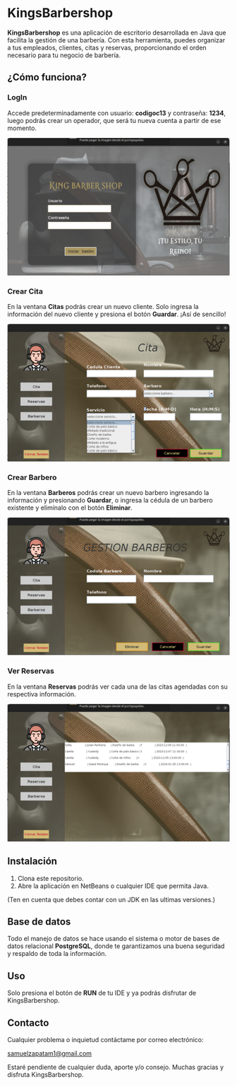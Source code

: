 # KingsBarbershop

**KingsBarbershop** es una aplicación de escritorio desarrollada en Java que facilita la gestión de una barbería. Con esta herramienta, puedes organizar a tus empleados, clientes, citas y reservas, proporcionando el orden necesario para tu negocio de barbería.

## ¿Cómo funciona?

### LogIn
Accede predeterminadamente con usuario: **codigoc13** y contraseña: **1234**, luego podrás crear un operador, que será tu nueva cuenta a partir de ese momento.

![LogIn](loginkings.png)

### Crear Cita

En la ventana **Citas** podrás crear un nuevo cliente. Solo ingresa la información del nuevo cliente y presiona el botón **Guardar**. ¡Así de sencillo!

![Crear cita](crearcitas.png)

### Crear Barbero

En la ventana **Barberos** podrás crear un nuevo barbero ingresando la información y presionando **Guardar**, o ingresa la cédula de un barbero existente y elimínalo con el botón **Eliminar**.

![Gestión de barberos](gestionbarberos.png)

### Ver Reservas

En la ventana **Reservas** podrás ver cada una de las citas agendadas con su respectiva información.

![Reservas](reservas.png)

## Instalación

1. Clona este repositorio.
2. Abre la aplicación en NetBeans o cualquier IDE que permita Java.

(Ten en cuenta que debes contar con un JDK en las ultimas versiones.)

## Base de datos

Todo el manejo de datos se hace usando el sistema o motor de bases de datos relacional **PostgreSQL**, donde te garantizamos una buena seguridad y respaldo de toda la información.

## Uso

Solo presiona el botón de **RUN** de tu IDE y ya podrás disfrutar de KingsBarbershop.

## Contacto

Cualquier problema o inquietud contáctame por correo electrónico:

samuelzapatam1@gmail.com

Estaré pendiente de cualquier duda, aporte y/o consejo. Muchas gracias y disfruta KingsBarbershop.
